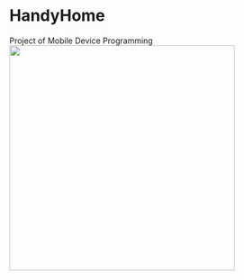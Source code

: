 # HandyHome
Project of Mobile Device Programming  
<img src="https://github.com/AlirezaSalehy/HandyHome/raw/master/Screenshot_%DB%B2%DB%B0%DB%B2%DB%B2%DB%B0%DB%B1%DB%B0%DB%B5-%DB%B2%DB%B1%DB%B4%DB%B0%DB%B3%DB%B1_Handy%20Home.jpg" width="400"/>
